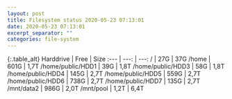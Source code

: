 ```yaml
---
layout: post
title: Filesystem status 2020-05-23 07:13:01
date: 2020-05-23 07:13:01
excerpt_separator: ""
categories: file-system
---
```

{:.table_alt}
Harddrive | Free | Size
:--- | ---: | ---:
/ | 27G | 37G
/home | 601G | 1,7T
/home/public/HDD1 | 39G | 1,8T
/home/public/HDD3 | 58G | 1,8T
/home/public/HDD4 | 145G | 2,7T
/home/public/HDD5 | 559G | 2,7T
/home/public/HDD6 | 738G | 2,7T
/home/public/HDD7 | 135G | 2,7T
/mnt/data2 | 986G | 2,0T
/mnt/pool | 1,2T | 6,4T
